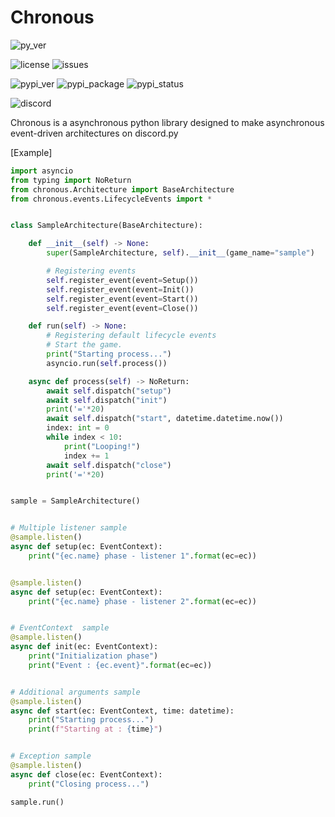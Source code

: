 # Chronous

![py_ver](https://img.shields.io/pypi/pyversions/chronous?label=Python%20Version&logo=python&logoColor=yellow)

![license](https://img.shields.io/github/license/Lapis0875/chronous?logo=github&logoColor=white)
![issues](https://img.shields.io/github/issues/Lapis0875/Chronous?logo=github&logoColor=white)

![pypi_ver](https://img.shields.io/pypi/v/chronous?logo=pypi&logoColor=blue)
![pypi_package](https://img.shields.io/pypi/format/chronous?label=package&logo=pypi)
![pypi_status](https://img.shields.io/pypi/status/chronous?color=blue&logo=pypi&logoColor=blue)

![discord](https://img.shields.io/discord/622434051365535745?color=blue&label=Discord&logo=Discord&logoColor=White)


Chronous is a asynchronous python library designed to make asynchronous event-driven architectures on discord.py

[Example]
```python
import asyncio
from typing import NoReturn
from chronous.Architecture import BaseArchitecture
from chronous.events.LifecycleEvents import *


class SampleArchitecture(BaseArchitecture):

    def __init__(self) -> None:
        super(SampleArchitecture, self).__init__(game_name="sample")

        # Registering events
        self.register_event(event=Setup())
        self.register_event(event=Init())
        self.register_event(event=Start())
        self.register_event(event=Close())

    def run(self) -> None:
        # Registering default lifecycle events
        # Start the game.
        print("Starting process...")
        asyncio.run(self.process())

    async def process(self) -> NoReturn:
        await self.dispatch("setup")
        await self.dispatch("init")
        print('='*20)
        await self.dispatch("start", datetime.datetime.now())
        index: int = 0
        while index < 10:
            print("Looping!")
            index += 1
        await self.dispatch("close")
        print('='*20)


sample = SampleArchitecture()


# Multiple listener sample
@sample.listen()
async def setup(ec: EventContext):
    print("{ec.name} phase - listener 1".format(ec=ec))


@sample.listen()
async def setup(ec: EventContext):
    print("{ec.name} phase - listener 2".format(ec=ec))


# EventContext  sample
@sample.listen()
async def init(ec: EventContext):
    print("Initialization phase")
    print("Event : {ec.event}".format(ec=ec))


# Additional arguments sample
@sample.listen()
async def start(ec: EventContext, time: datetime):
    print("Starting process...")
    print(f"Starting at : {time}")


# Exception sample
@sample.listen()
async def close(ec: EventContext):
    print("Closing process...")

sample.run()

```
